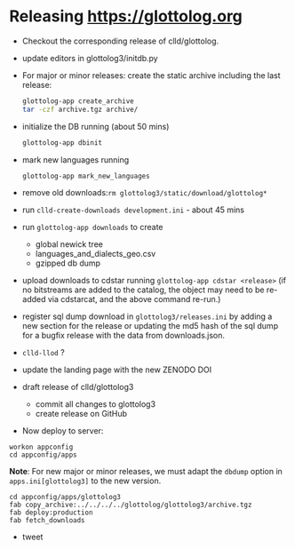 
# Releasing https://glottolog.org

- Checkout the corresponding release of clld/glottolog.
- update editors in glottolog3/initdb.py
- For major or minor releases: create the static archive including the last release:
  ```bash
  glottolog-app create_archive
  tar -czf archive.tgz archive/
  ```
- initialize the DB running (about 50 mins)
  ```bash
  glottolog-app dbinit
  ```
- mark new languages running
  ```bash
  glottolog-app mark_new_languages
  ```
- remove old downloads:`rm glottolog3/static/download/glottolog*`
- run `clld-create-downloads development.ini` - about 45 mins
- run `glottolog-app downloads` to create
  - global newick tree
  - languages_and_dialects_geo.csv
  - gzipped db dump

- upload downloads to cdstar running `glottolog-app cdstar <release>`
  (if no bitstreams are added to the catalog, the object may need to be re-added via
  cdstarcat, and the above command re-run.)
- register sql dump download in `glottolog3/releases.ini` by adding a new section for the release or
  updating the md5 hash of the sql dump for a bugfix release with the data from downloads.json.
- `clld-llod` ?
- update the landing page with the new ZENODO DOI

- draft release of clld/glottolog3
  - commit all changes to glottolog3
  - create release on GitHub

- Now deploy to server:
```
workon appconfig
cd appconfig/apps
```
**Note**: For new major or minor releases, we must adapt the `dbdump` option in `apps.ini[glottolog3]` 
to the new version.
```
cd appconfig/apps/glottolog3
fab copy_archive:../../../../glottolog/glottolog3/archive.tgz
fab deploy:production
fab fetch_downloads
```

- tweet
